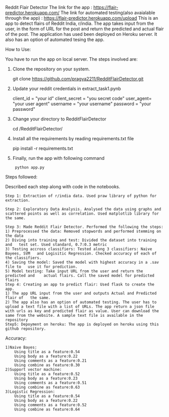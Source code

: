 Reddit Flair Detector
The link for the app : https://flair-predictor.herokuapp.com/
The link for automated testing(also avaialable through the app) : https://flair-predictor.herokuapp.com/upload
This is an app to detect flairs of Reddit India, r/india. 
The app takes input from the user, in the form of URL for the post and return the predicted and actual flair of the post. The application has used been deployed on Heroku server. It also has an option of automated tesing the app. 

How to Use:

You have to run the app on local server. 
The steps involved are:

1) Clone the repository on your system. 
	
	git clone https://github.com/pragya2211/RedditFlairDetector.git

2) Update your reddit credentials in extract_task1.pynb

	client_id = "your id"
	client_secret = "you secret code"
	user_agent= "your user agent"
	username = "your username"
	password = "your password"

3) Change your directory to RedditFlairDetector

	cd /RedditFlairDetector/

4) Install all the requirements by reading requirements.txt file

	pip install -r requirements.txt

5) Finally, run the app with following command

		python app.py

Steps followed:

Described each step along with code in the notebooks. 

	Step 1: Extraction of r/india data. Used praw library of python for extraction.

	Step 2: Exploratory Data Analysis. Analysed the data using graphs and scattered points as well as correlation. Used matplotlib library for the same.

	Step 3: Made Reddit Flair Detector. Performed the following the steps:
	1) Preprocessed the data: Removed stopwords and performed stemming on the data
    2) Diving into training and test: Divided the dataset into training and   test set. Used standard, 0.7:0.3 metric
    3) Testing accross classifiers: Tested along 3 classifiers: Naive Bayees, SVM   and Logisitic Regression. Checked accuracy of each of the classifiers.
    4) Saving the model: Saved the model with highest accuracy in a .sav file to   use it for prediction. 
    5) Model testing: Take input URL from the user and return the predicted and    actual flairs. Call the saved model for predicted flairs
	Step 4: Creating an app to predict flair: Used flask to create the app. 
	1) The app URL input from the user and outputs Actual and Predicted flair of   the same.
	2) The app also has an option of automated testing. The user has to upload a text file with a list of URLs. The app return a json file with urls as key and predicted flair as value. User can download the same from the website. A sample text file is available in the repository
	Step5: Depoyment on heroku: The app is deployed on heroku using this github repository. 


Accuracy:

	1)Naive Bayes: 
		Using title as a feature:0.54
		Using body as a feature:0.22
		Using comments as a feature:0.21
		Using combine as feature:0.30
	2)Support vector machine:
		Using title as a feature:0.52
		Using body as a feature:0.23
		Using comments as a feature:0.51
		Using combine as feature:0.63
	3)Logistic Regression:
		Using title as a feature:0.54
		Using body as a feature:0.22
		Using comments as a feature:0.52
		Using combine as feature:0.64	
    





